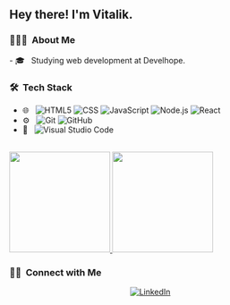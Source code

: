 
<h2> Hey there! I'm Vitalik.</h2>

<h3> 👨🏻‍💻 &nbsp;About Me </h3>
- 🎓 &nbsp; Studying web development at Develhope.
<h3> 🛠 &nbsp;Tech Stack</h3>

- 🌐 &nbsp;
  ![HTML5](https://img.shields.io/badge/-HTML5-333333?style=flat&logo=HTML5)
  ![CSS](https://img.shields.io/badge/-CSS-333333?style=flat&logo=CSS3&logoColor=1572B6)
  ![JavaScript](https://img.shields.io/badge/-JavaScript-333333?style=flat&logo=javascript)
  ![Node.js](https://img.shields.io/badge/-Node.js-333333?style=flat&logo=node.js)
  ![React](https://img.shields.io/badge/-React-333333?style=flat&logo=react)
- ⚙️ &nbsp;
  ![Git](https://img.shields.io/badge/-Git-333333?style=flat&logo=git)
  ![GitHub](https://img.shields.io/badge/-GitHub-333333?style=flat&logo=github)
- 🔧 &nbsp;
  ![Visual Studio Code](https://img.shields.io/badge/-Visual%20Studio%20Code-333333?style=flat&logo=visual-studio-code&logoColor=007ACC)
<br/>

<a href="https://github.com/patapchuk">
  <img height="180em" src="https://github-readme-stats.vercel.app/api?username=patapchuk&theme=buefy&show_icons=true" />
  <img height="180em" src="https://github-readme-stats.vercel.app/api/top-langs/?username=patapchuk&theme=buefy&layout=compact" />
</a>

<br/>

<h3> 🤝🏻 &nbsp;Connect with Me </h3>

<p align="center">
<a href="https://www.linkedin.com/in/AVS1508/"><img alt="LinkedIn" src="https://www.linkedin.com/in/vitalik-patapchuk-65aaa12ab/"></a>
</p>
